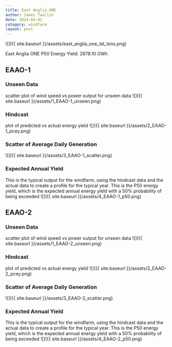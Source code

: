 ```yaml
---
title: East Anglia ONE
author: James Twallin
date: 2024-04-01
category: windfarm
layout: post
---
```

![]({{ site.baseurl }}/assets/east_anglia_one_lat_lons.png)

East Anglia ONE P50 Energy Yield: 2678.10 GWh

EAAO-1
-------------
### Unseen Data 
scatter plot of wind speed vs power output for unseen data
![]({{ site.baseurl }}/assets/1_EAAO-1_unseen.png)
### Hindcast 
plot of predicted vs actual energy yield
![]({{ site.baseurl }}/assets/2_EAAO-1_pcey.png)
### Scatter of Average Daily Generation 

![]({{ site.baseurl }}/assets/3_EAAO-1_scatter.png)
### Expected Annual Yield 
This is the typical output for the windfarm, using the hindcast data and the actual data to create a profile for the typical year. This is the P50 energy yield, which is the expected annual energy yield with a 50% probability of being exceeded
![]({{ site.baseurl }}/assets/4_EAAO-1_p50.png)

EAAO-2
-------------
### Unseen Data 
scatter plot of wind speed vs power output for unseen data
![]({{ site.baseurl }}/assets/1_EAAO-2_unseen.png)
### Hindcast 
plot of predicted vs actual energy yield
![]({{ site.baseurl }}/assets/2_EAAO-2_pcey.png)
### Scatter of Average Daily Generation 

![]({{ site.baseurl }}/assets/3_EAAO-2_scatter.png)
### Expected Annual Yield 
This is the typical output for the windfarm, using the hindcast data and the actual data to create a profile for the typical year. This is the P50 energy yield, which is the expected annual energy yield with a 50% probability of being exceeded
![]({{ site.baseurl }}/assets/4_EAAO-2_p50.png)

